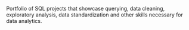 Portfolio of SQL projects that showcase querying, data cleaning, exploratory analysis, data standardization and other skills necessary for data analytics.
